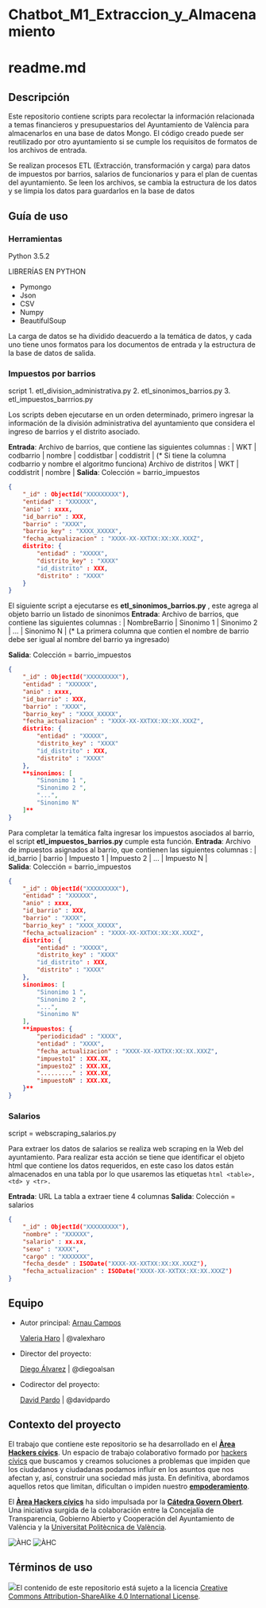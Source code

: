 # Chatbot_M1_Extraccion_y_Almacenamiento

# readme.md
## Descripción
Este repositorio contiene scripts para recolectar la información relacionada a temas financieros y presupuestarios del Ayuntamiento de València para almacenarlos en una base de datos Mongo. El código creado puede ser reutilizado por otro ayuntamiento si se cumple los requisitos de formatos de los archivos de entrada.

Se realizan procesos ETL (Extracción, transformación y carga) para datos de impuestos por barrios, salarios de funcionarios y para el plan de cuentas del ayuntamiento. Se leen los archivos, se cambia la estructura de los datos y se limpia los datos para guardarlos en la base de datos

## Guía de uso
### Herramientas
Python 3.5.2

LIBRERÍAS EN PYTHON
- Pymongo
- Json
- CSV
- Numpy
- BeautifulSoup

La carga de datos se ha dividido deacuerdo a la temática de datos, y cada uno tiene unos formatos para los documentos de entrada y la estructura de la base de datos de salida.

### Impuestos por barrios
script   1. etl_division_administrativa.py
         2. etl_sinonimos_barrios.py
         3. etl_impuestos_barrrios.py
         
Los scripts deben ejecutarse en un orden determinado, primero ingresar la información de la división administrativa del ayuntamiento que considera el ingreso de barrios y el distrito asociado.

**Entrada**: Archivo de barrios, que contiene las siguientes columnas : 
                | WKT | codbarrio  | nombre | coddistbar | coddistrit |
             (* Si tiene la columna codbarrio y nombre el algoritmo funciona)
             Archivo de distritos
                | WKT | coddistrit | nombre |
**Salida**: 
Colección = barrio_impuestos

```json
{
    "_id" : ObjectId("XXXXXXXXX"),
    "entidad" : "XXXXXX",
    "anio" : xxxx,
    "id_barrio" : XXX,
    "barrio" : "XXXX",
    "barrio_key" : "XXXX_XXXXX",
    "fecha_actualizacion" : "XXXX-XX-XXTXX:XX:XX.XXXZ",
    distrito: {
        "entidad" : "XXXXX", 
        "distrito_key" : "XXXX"
        "id_distrito" : XXX,
        "distrito" : "XXXX"
    }
}

```
El siguiente script a ejecutarse es **etl_sinonimos_barrios.py** , este agrega al objeto barrio un listado de sinonimos
**Entrada**: Archivo de barrios, que contiene las siguientes columnas : 
                | NombreBarrio | Sinonimo 1 | Sinonimo 2 | ... | Sinonimo N |
             (* La primera columna que contien el nombre de barrio debe ser igual al nombre del barrio ya ingresado)
             
**Salida**: 
Colección = barrio_impuestos

```json
{
    "_id" : ObjectId("XXXXXXXXX"),
    "entidad" : "XXXXXX",
    "anio" : xxxx,
    "id_barrio" : XXX,
    "barrio" : "XXXX",
    "barrio_key" : "XXXX_XXXXX",
    "fecha_actualizacion" : "XXXX-XX-XXTXX:XX:XX.XXXZ",
    distrito: {
        "entidad" : "XXXXX", 
        "distrito_key" : "XXXX"
        "id_distrito" : XXX,
        "distrito" : "XXXX"
    },
    **sinonimos: [
        "Sinonimo 1 ",
        "Sinonimo 2 ",
        "...",
        "Sinonimo N"
    ]**
}
```          
Para completar la temática falta ingresar los impuestos asociados al barrio, el script **etl_impuestos_barrios.py** cumple esta función.
**Entrada**: Archivo de impuestos asignados al barrio, que contienen las siguientes columnas : 
                | id_barrio | barrio | Impuesto 1 | Impuesto 2 | ... | Impuesto N |            
**Salida**: 
Colección = barrio_impuestos

```json
{
    "_id" : ObjectId("XXXXXXXXX"),
    "entidad" : "XXXXXX",
    "anio" : xxxx,
    "id_barrio" : XXX,
    "barrio" : "XXXX",
    "barrio_key" : "XXXX_XXXXX",
    "fecha_actualizacion" : "XXXX-XX-XXTXX:XX:XX.XXXZ",
    distrito: {
        "entidad" : "XXXXX", 
        "distrito_key" : "XXXX"
        "id_distrito" : XXX,
        "distrito" : "XXXX"
    },
    sinonimos: [
        "Sinonimo 1 ",
        "Sinonimo 2 ",
        "...",
        "Sinonimo N"
    ],
    **impuestos: {
        "periodicidad" : "XXXX",
        "entidad" : "XXXX",
        "fecha_actualizacion" : "XXXX-XX-XXTXX:XX:XX.XXXZ",
        "impuesto1" : XXX.XX,
        "impuesto2" : XXX.XX,
        "........." : XXX.XX,
        "impuestoN" : XXX.XX,
    }**
}
``` 


### Salarios
script = webscraping_salarios.py

Para extraer los datos de salarios se realiza web scraping en la Web del ayuntamiento. Para realizar esta acción se tiene que identificar el objeto html que contiene los datos requeridos, en este caso los datos están almacenados en una tabla por lo que usaremos las etiquetas ```html <table>, <td> y <tr>. ```

**Entrada**: URL 
             La tabla a extraer tiene 4 columnas
**Salida**: 
Colección = salarios

```json
{
    "_id" : ObjectId("XXXXXXXXX"),
    "nombre" : "XXXXXX",
    "salario" : xx.xx,
    "sexo" : "XXXX",
    "cargo" : "XXXXXXX",
    "fecha_desde" : ISODate("XXXX-XX-XXTXX:XX:XX.XXXZ"),
    "fecha_actualizacion" : ISODate("XXXX-XX-XXTXX:XX:XX.XXXZ")
}

```
             


## Equipo
- Autor principal:
  [Arnau Campos]()
  
  [Valeria Haro](https://about.me/valexharo) | @valexharo

- Director del proyecto:

  [Diego Álvarez](https://about.me/diegoalsan) | @diegoalsan

- Codirector del proyecto:

  [David Pardo](https://about.me/david_pardo) | @davidpardo

## Contexto del proyecto

El trabajo que contiene este repositorio se ha desarrollado en el [**Àrea Hackers cívics**](http://civichackers.cc). Un espacio de trabajo colaborativo formado por [hackers cívics](http://civichackers.webs.upv.es/conocenos/que-es-una-hacker-civicoa/) que buscamos y creamos soluciones a problemas que impiden que los ciudadanos y ciudadanas podamos influir en los asuntos que nos afectan y, así, construir una sociedad más justa. En definitiva, abordamos aquellos retos que limitan, dificultan o impiden nuestro [**empoderamiento**](http://civichackers.webs.upv.es/conocenos/una-aproximacion-al-concepto-de-empoderamiento/).

El [**Àrea Hackers cívics**](http://civichackers.cc) ha sido impulsada por la [**Cátedra Govern Obert**](http://www.upv.es/contenidos/CATGO/info/). Una iniciativa surgida de la colaboración entre la Concejalía de Transparencia, Gobierno Abierto y Cooperación del Ayuntamiento de València y la [Universitat Politècnica de València](http://www.upv.es).

![ÀHC](http://civichackers.webs.upv.es/wp-content/uploads/2017/02/Logo_CGO_web.png) ![ÀHC](http://civichackers.webs.upv.es/wp-content/uploads/2017/02/logo_AHC_web.png)

## Términos de uso

![](https://i.creativecommons.org/l/by-sa/4.0/88x31.png)El contenido de este repositorio está sujeto a la licencia [Creative Commons Attribution-ShareAlike 4.0 International License](https://creativecommons.org/licenses/by-sa/4.0/).



